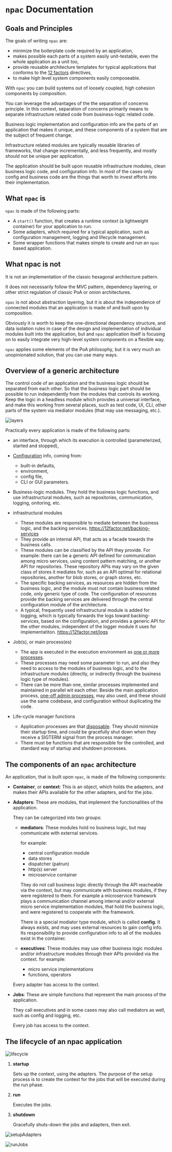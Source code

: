 `npac` Documentation
====================

## Goals and Principles

The goals of writing `npac` are:

- minimize the boilerplate code required by an application,
- makes possible each parts of a system easily unit-testable, even the whole application as a unit too,
- provide reusable architecture templates for typical applications that conforms to the [12 factors](https://12factor.net) directives,
- to make high level system components easily composeable.

With `npac` you can build systems out of loosely coupled, high cohesion components by composition.

You can leverage the advantages of the the separation of concerns principle.
In this context, separation of concerns primarily means to separate infrastructure related code
from business-logic related code.

Business logic implementation and configuration info are the parts of an application that makes it unique,
and these components of a system that are the subject of frequent change.

Infrastructure related modules are typically reusable libraries of frameworks, that change incrementally,
and less frequently, and mostly should not be unique per application.

The application should be built upon reusable infrastructure modules, clean business logic code,
and configuration info.
In most of the cases only config and business code are the things that worth to invest efforts into
their implementation.

## What `npac` is

`npac` is made of the following parts:

- A `start()` function, that creates a runtime context (a lightweight container) for your application to run.
- Some adapters, which required for a typical application, such as configuration management, logging and lifecycle management.
- Some wrapper functions that makes simple to create and run an `npac` based application.

## What npac is not

It is not an implementation of the classic hexagonal architecture pattern.

It does not necessarily follow the MVC pattern, dependency layering, or other strict regulation of 
classic PoA or onion  architectures.

`npac` is not about abstraction layering, but it is about the independence of connected modules 
that an application is made of and built upon by composition.

Obviously it is worth to keep the one-directional dependency structure,
and data isolation rules in case of the design and implementation of individual modules built into the application,
but and `npac` application itself is focusing on to easily integrate very high-level system components
on a flexible way.

`npac` applies some elements of the PoA philosophy, but it is very much an unopinionated solution,
that you can use many ways.

## Overview of a generic architecture

The control code of an application and the business logic should be separated from each other.
So that the business logic part should be possible to run independently from the modules that controls its working.
Keep the logic in a headless module which provides a universal interface, 
and make this working from several places, such as test code, UI, CLI, other parts of the system 
via mediator modules (that may use messaging, etc.).

![layers](images/layers.png)

Practically every application is made of the following parts:

- an interface, through which its execution is controlled (parameterized, started and stopped),

- [Configuration](https://12factor.net/config) info, coming from:
   - built-in defaults,
   - environment,
   - config file,
   - CLI or GUI parameters.

- Business-logic modules. They hold the business logic functions, and use infrastructural modules, such as repositories, communication, logging, onitoring, etc.

- infrastructural modules
   - These modules are responsible to mediate between the business logic, and the backing services.
        <https://12factor.net/backing-services>
   - They provide an internal API, that acts as a facade towards the business calls.
   - These modules can be classified by the API they provide. For example: there can be a generic API defined for communication among micro services, using content pattern matching, or another API for repositories. These repository APIs may vary on the given class of stores it mediates for, such as an API optimal for relational repositories, another for blob stores, or graph stores, etc.
   - The specific backing services, as resources are hidden from the business logic, and the module must not contain business related code, only generic type of code. The configuration of resources provide the backing services are delivered through the central configuration module of the architecture.
   - A typical, frequently used infrastructural module is added for logging, which is typically forwards the logs toward backing-services, based on the configuration, and provides a generic API for the other modules, independent of the logger module it uses for implementatiton.
        <https://12factor.net/logs>

- Job(s), or main process(es)
   - The app is executed in the execution environment as [one or more processes](https://12factor.net/processes).
   - These processes may need some parameter to run, and also they need to access to the modules of 
     business logic, and to the infrastructure modules (directly, or indirectly through 
     the business logic type of modules).
   - There can be more than one, similar processes implemented and maintained in parallel wit each other.
     Beside the main application process, [one-off admin processes](https://12factor.net/admin-processes),
     may also used, and these should use the same codebase, and configuration without duplicating the code.

- Life-cycle manager functions
   - Application processes are that [disposable](https://12factor.net/disposability).
     They should minimize their startup time, and could be gracefully shut down
     when they receive a SIGTERM signal from the process manager.
   - There must be functions that are responsible for the controlled, and standard way of startup
     and shutdown processes.

## The components of an `npac` architecture

An application, that is built upon `npac`, is made of the following components:

- __Container__, or __context__:
  This is an object, which holds the adapters, and makes their APIs available for the other adapters,
  and for the jobs.

- __Adapters__:
  These are modules, that implement the functionalities of the application.

  They can be categorized into two groups:
    - __mediators__:
      These modules hold no business logic, but may communicate with external services.

      for example:
        - central configuration module
        - data stores
        - dispatcher (patrun)
        - http(s) server
        - microservice container
        
      They do not call business logic directly through the API reacheable via the context,
      but may communicate with business modules, if they were registered to them.
      For example a microservice framework plays a communication channel among internal and/or 
      external micro service implementation modules, that hold the business logic, 
      and were registered to cooperate with the framework.

      There is a special modiator type module, which is called __config__.
      It always exists, and may uses external resources to gain config info.
      Its responsibility to provide configuration info to all of the modules exist in the container.
      
    - __executives__:
      These modules may use other business logic modules and/or infrastructure modules through their APIs provided via the context.
      for example:
        - micro service implementations
        - functions, operators

  Every adapter has access to the context.

- __Jobs__:
  These are simple functions that represent the main process of the application.

  They call executives and in some cases may also call mediators as well, such as config and logging, etc.

  Every job has access to the context.

## The lifecycle of an npac application

![lifecycle](images/lifecycle.png)

1. __startup__

   Sets up the context, using the adapters.
   The purpose of the setup process is to create the context for the jobs that will be executed 
   during the run phase.

2. __run__

   Executes the jobs.

3. __shutdown__

   Gracefully shuts-down the jobs and adapters, then exit.

![setupAdapters](images/setupAdapters.png)

![runJobs](images/runJobs.png)

